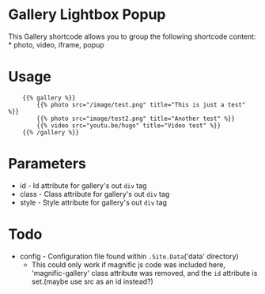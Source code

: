 
# Gallery Lightbox Popup
This Gallery shortcode allows you to group the following shortcode content:
	* photo, video, iframe, popup

# Usage
```
	{{% gallery %}}
		{{% photo src="/image/test.png" title="This is just a test" %}}
		{{% photo src="image/test2.png" title="Another test" %}}
		{{% video src="youtu.be/hugo" title="Video test" %}}
	{{% /gallery %}}
```

# Parameters
* id - Id attribute for gallery's out `div` tag
* class - Class attribute for gallery's out `div` tag
* style - Style attribute for gallery's out `div` tag

# Todo
* config - Configuration file found within `.Site.Data`('data' directory)
	* This could only work if magnific js code was included here,
		'magnific-gallery' class attribute was removed, and the `id`
		attribute is set.(maybe use src as an id instead?)


